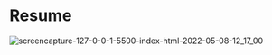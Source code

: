 # Resume

![screencapture-127-0-0-1-5500-index-html-2022-05-08-12_17_00](https://user-images.githubusercontent.com/98349743/167285288-e2b70324-4630-454b-af9a-9dc3fd9a960e.png)

